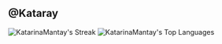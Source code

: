 ## @Kataray

![KatarinaMantay's Streak](https://github-readme-streak-stats.herokuapp.com/?user=KatarinaMantay&theme=dark&hide_border=true)
![KatarinaMantay's Top Languages](https://github-readme-stats.vercel.app/api/top-langs/?username=KatarinaMantay&theme=dark&show_icons=true&hide_border=true&layout=compact)


